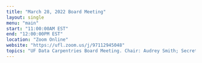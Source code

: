 ```yaml
---
title: "March 28, 2022 Board Meeting"
layout: single
menu: "main"
start: "11:00:00AM EST"
end: "12:00:00PM EST"
location: "Zoom Online"
website: "https://ufl.zoom.us/j/97112945048"
topics: "UF Data Carpentries Board Meeting. Chair: Audrey Smith; Secretary: Cory Brunson"
---
```

